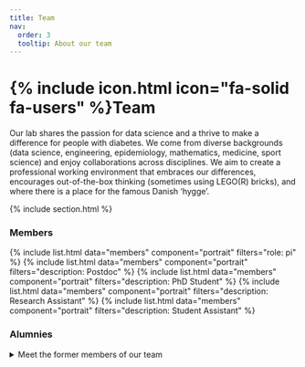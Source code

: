 ```yaml
---
title: Team
nav:
  order: 3
  tooltip: About our team
---
```


# {% include icon.html icon="fa-solid fa-users" %}Team

Our lab shares the passion for data science and a thrive to make a difference for people with diabetes. We come from diverse backgrounds (data science, engineering, epidemiology, mathematics, medicine, sport science) and enjoy collaborations across disciplines. We aim to create a professional working environment that embraces our differences, encourages out-of-the-box thinking (sometimes using LEGO(R) bricks), and where there is a place for the famous Danish ‘hygge’.

{% include section.html %}

### Members

{% include list.html data="members" component="portrait" filters="role: pi" %}
{% include list.html data="members" component="portrait" filters="description: Postdoc" %}
{% include list.html data="members" component="portrait" filters="description: PhD Student" %}
{% include list.html data="members" component="portrait" filters="description: Research Assistant" %}
{% include list.html data="members" component="portrait" filters="description: Student Assistant" %}


### Alumnies
<details style="text-align: left;">
<summary>Meet the former members of our team</summary>
<br><br>

{% include list.html 
   data="members" 
   component="portrait" 
   filters="name: Benjamin Lebiecka-Johansen" %}

[Benjamin] (https://www.linkedin.com/in/johansenbenjamin/) was a postdoctoral researcher at Steno Diabetes Center Aarhus from [X-Y], where he applied his engineering skills to develop digital solutions for health care. He has a PhD in Human-Computer Interaction from DTU Compute, where he used ubiquitous computing, data mining and machine learning to enhance hearing health care and user experience. At the Hulman Lab, Benjamin oversees the technical infrastructure, collaborates with external partners, mentors undergraduate and PhD students, and bridges the gap between clinicians and machine learning researchers. He also leads innovation sprints and projects that aim to deliver tangible outcomes. Benjamin is now a machine learning engineer at [Neurospace] (https://neurospace.io/).
<br><br>

Subscribe to our [newsletter](https://mailchi.mp/rm/hulman-lab-newsletter) to hear about job openings or contact [Adam](mailto:adahul@rm.dk) if you are interested in collaborating with us.

{% include section.html %}

